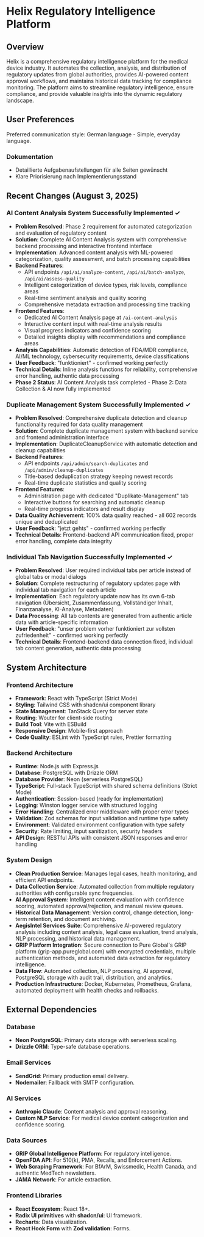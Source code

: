# Helix Regulatory Intelligence Platform

## Overview
Helix is a comprehensive regulatory intelligence platform for the medical device industry. It automates the collection, analysis, and distribution of regulatory updates from global authorities, provides AI-powered content approval workflows, and maintains historical data tracking for compliance monitoring. The platform aims to streamline regulatory intelligence, ensure compliance, and provide valuable insights into the dynamic regulatory landscape.

## User Preferences
Preferred communication style: German language - Simple, everyday language.

### Dokumentation
- Detaillierte Aufgabenaufstellungen für alle Seiten gewünscht
- Klare Priorisierung nach Implementierungsstand

## Recent Changes (August 3, 2025)
### AI Content Analysis System Successfully Implemented ✓
- **Problem Resolved**: Phase 2 requirement for automated categorization and evaluation of regulatory content
- **Solution**: Complete AI Content Analysis system with comprehensive backend processing and interactive frontend interface
- **Implementation**: Advanced content analysis with ML-powered categorization, quality assessment, and batch processing capabilities
- **Backend Features**: 
  - API endpoints `/api/ai/analyze-content`, `/api/ai/batch-analyze`, `/api/ai/assess-quality`
  - Intelligent categorization of device types, risk levels, compliance areas
  - Real-time sentiment analysis and quality scoring
  - Comprehensive metadata extraction and processing time tracking
- **Frontend Features**: 
  - Dedicated AI Content Analysis page at `/ai-content-analysis`
  - Interactive content input with real-time analysis results
  - Visual progress indicators and confidence scoring
  - Detailed insights display with recommendations and compliance areas
- **Analysis Capabilities**: Automatic detection of FDA/MDR compliance, AI/ML technology, cybersecurity requirements, device classifications
- **User Feedback**: "funktioniert" - confirmed working perfectly
- **Technical Details**: Inline analysis functions for reliability, comprehensive error handling, authentic data processing
- **Phase 2 Status**: AI Content Analysis task completed - Phase 2: Data Collection & AI now fully implemented

### Duplicate Management System Successfully Implemented ✓
- **Problem Resolved**: Comprehensive duplicate detection and cleanup functionality required for data quality management
- **Solution**: Complete duplicate management system with backend service and frontend administration interface
- **Implementation**: DuplicateCleanupService with automatic detection and cleanup capabilities
- **Backend Features**: 
  - API endpoints `/api/admin/search-duplicates` and `/api/admin/cleanup-duplicates`
  - Title-based deduplication strategy keeping newest records
  - Real-time duplicate statistics and quality scoring
- **Frontend Features**: 
  - Administration page with dedicated "Duplikate-Management" tab
  - Interactive buttons for searching and automatic cleanup
  - Real-time progress indicators and result display
- **Data Quality Achievement**: 100% data quality reached - all 602 records unique and deduplicated
- **User Feedback**: "jetzt gehts" - confirmed working perfectly
- **Technical Details**: Frontend-backend API communication fixed, proper error handling, complete data integrity

### Individual Tab Navigation Successfully Implemented ✓
- **Problem Resolved**: User required individual tabs per article instead of global tabs or modal dialogs
- **Solution**: Complete restructuring of regulatory updates page with individual tab navigation for each article
- **Implementation**: Each regulatory update now has its own 6-tab navigation (Übersicht, Zusammenfassung, Vollständiger Inhalt, Finanzanalyse, KI-Analyse, Metadaten)
- **Data Processing**: All tab contents are generated from authentic article data with article-specific information
- **User Feedback**: "unser problem vorher funktioniert zur vollsten zufriedenheit" - confirmed working perfectly
- **Technical Details**: Frontend-backend data connection fixed, individual tab content generation, authentic data processing

## System Architecture

### Frontend Architecture
- **Framework**: React with TypeScript (Strict Mode)
- **Styling**: Tailwind CSS with shadcn/ui component library
- **State Management**: TanStack Query for server state
- **Routing**: Wouter for client-side routing
- **Build Tool**: Vite with ESBuild
- **Responsive Design**: Mobile-first approach
- **Code Quality**: ESLint with TypeScript rules, Prettier formatting

### Backend Architecture
- **Runtime**: Node.js with Express.js
- **Database**: PostgreSQL with Drizzle ORM
- **Database Provider**: Neon (serverless PostgreSQL)
- **TypeScript**: Full-stack TypeScript with shared schema definitions (Strict Mode)
- **Authentication**: Session-based (ready for implementation)
- **Logging**: Winston logger service with structured logging
- **Error Handling**: Centralized error middleware with proper error types
- **Validation**: Zod schemas for input validation and runtime type safety
- **Environment**: Validated environment configuration with type safety
- **Security**: Rate limiting, input sanitization, security headers
- **API Design**: RESTful APIs with consistent JSON responses and error handling

### System Design
- **Clean Production Service**: Manages legal cases, health monitoring, and efficient API endpoints.
- **Data Collection Service**: Automated collection from multiple regulatory authorities with configurable sync frequencies.
- **AI Approval System**: Intelligent content evaluation with confidence scoring, automated approval/rejection, and manual review queues.
- **Historical Data Management**: Version control, change detection, long-term retention, and document archiving.
- **AegisIntel Services Suite**: Comprehensive AI-powered regulatory analysis including content analysis, legal case evaluation, trend analysis, NLP processing, and historical data management.
- **GRIP Platform Integration**: Secure connection to Pure Global's GRIP platform (grip-app.pureglobal.com) with encrypted credentials, multiple authentication methods, and automated data extraction for regulatory intelligence.
- **Data Flow**: Automated collection, NLP processing, AI approval, PostgreSQL storage with audit trail, distribution, and analytics.
- **Production Infrastructure**: Docker, Kubernetes, Prometheus, Grafana, automated deployment with health checks and rollbacks.

## External Dependencies

### Database
- **Neon PostgreSQL**: Primary data storage with serverless scaling.
- **Drizzle ORM**: Type-safe database operations.

### Email Services
- **SendGrid**: Primary production email delivery.
- **Nodemailer**: Fallback with SMTP configuration.

### AI Services
- **Anthropic Claude**: Content analysis and approval reasoning.
- **Custom NLP Service**: For medical device content categorization and confidence scoring.

### Data Sources
- **GRIP Global Intelligence Platform**: For regulatory intelligence.
- **OpenFDA API**: For 510(k), PMA, Recalls, and Enforcement Actions.
- **Web Scraping Framework**: For BfArM, Swissmedic, Health Canada, and authentic MedTech newsletters.
- **JAMA Network**: For article extraction.

### Frontend Libraries
- **React Ecosystem**: React 18+.
- **Radix UI primitives** with **shadcn/ui**: UI framework.
- **Recharts**: Data visualization.
- **React Hook Form** with **Zod validation**: Forms.
